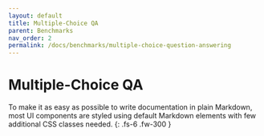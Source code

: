 ```yaml
---
layout: default
title: Multiple-Choice QA
parent: Benchmarks
nav_order: 2
permalink: /docs/benchmarks/multiple-choice-question-answering
---
```


# Multiple-Choice QA

To make it as easy as possible to write documentation in plain Markdown, most UI components are styled using default Markdown elements with few additional CSS classes needed.
{: .fs-6 .fw-300 }
